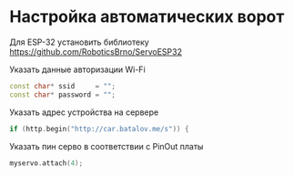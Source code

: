 # Настройка автоматических ворот
Для ESP-32 установить библиотеку https://github.com/RoboticsBrno/ServoESP32

Указать данные авторизации Wi-Fi
```cpp
const char* ssid     = "";
const char* password = "";
```

Указать адрес устройства на сервере
```cpp
if (http.begin("http://car.batalov.me/s")) {
```

Указать пин серво в соответствии с PinOut платы
```cpp
myservo.attach(4);
```